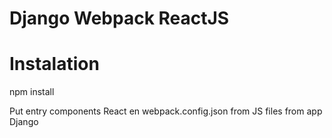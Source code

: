 Django Webpack ReactJS
======================

Instalation
===========

npm install

Put entry components React en  webpack.config.json  from JS files from app Django